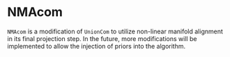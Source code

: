 # NMAcom
`NMAcom` is a modification of `UnionCom` to utilize non-linear manifold alignment in its final projection step.  In the future, more modifications will be implemented to allow the injection of priors into the algorithm.
